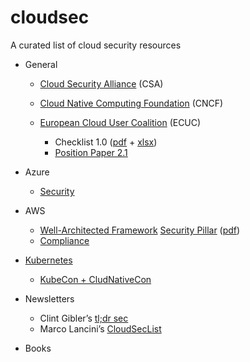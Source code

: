 # cloudsec

A curated list of cloud security resources

* General
	* [Cloud Security Alliance][1] (CSA)

	* [Cloud Native Computing Foundation][2] (CNCF)

	* [European Cloud User Coalition][3] (ECUC)
		* Checklist 1.0 ([pdf][4] + [xlsx][5])
		* [Position Paper 2.1][6]

* Azure
	* [Security][7]

* AWS
	* [Well-Architected Framework][8] [Security Pillar][9] ([pdf][10])
	* [Compliance][11]

* [Kubernetes][12]
	* [KubeCon + CludNativeCon][13]

* Newsletters
	* Clint Gibler’s [tl;dr sec][14]
	* Marco Lancini’s [CloudSecList][15]

* Books

[1]:	https://cloudsecurityalliance.org/
[2]:	https://www.cncf.io/
[3]:	https://ecuc.group/
[4]:	https://ecuc.group/papers/ECUC_Checklist_Sep_2022_v1.0.pdf
[5]:	https://ecuc.group/papers/ECUC_Checklist_Sep_2022_v1.0.xlsx
[6]:	https://ecuc.group/papers/ECUC_Position_Paper_Sep_2022_v2.1.pdf
[7]:	https://azure.microsoft.com/en-us/explore/security
[8]:	https://aws.amazon.com/architecture/well-architected/?wa-lens-whitepapers.sort-by=item.additionalFields.sortDate&wa-lens-whitepapers.sort-order=desc&wa-guidance-whitepapers.sort-by=item.additionalFields.sortDate&wa-guidance-whitepapers.sort-order=desc
[9]:	https://docs.aws.amazon.com/wellarchitected/latest/security-pillar/welcome.html
[10]:	https://docs.aws.amazon.com/pdfs/wellarchitected/latest/security-pillar/wellarchitected-security-pillar.pdf#welcome
[11]:	https://aws.amazon.com/compliance/
[12]:	https://kubernetes.io/
[13]:	https://events.linuxfoundation.org/kubecon-cloudnativecon-europe/
[14]:	https://tldrsec.com/
[15]:	https://cloudseclist.com/